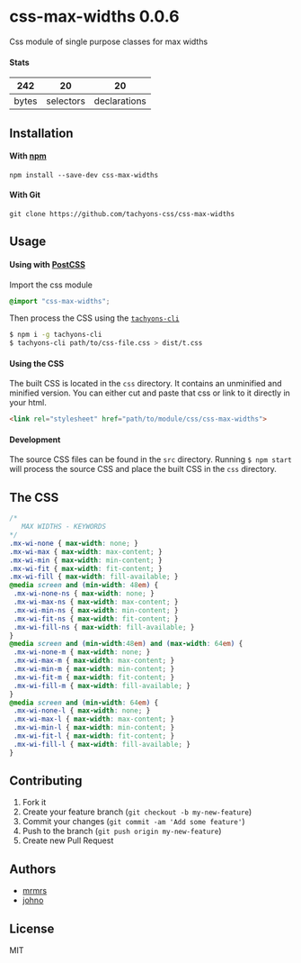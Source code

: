 # css-max-widths 0.0.6

Css module of single purpose classes for max widths

#### Stats

242 | 20 | 20
---|---|---
bytes | selectors | declarations

## Installation

#### With [npm](https://npmjs.com)

```
npm install --save-dev css-max-widths
```

#### With Git

```
git clone https://github.com/tachyons-css/css-max-widths
```

## Usage

#### Using with [PostCSS](https://github.com/postcss/postcss)

Import the css module

```css
@import "css-max-widths";
```

Then process the CSS using the [`tachyons-cli`](https://github.com/tachyons-css/tachyons-cli)

```sh
$ npm i -g tachyons-cli
$ tachyons-cli path/to/css-file.css > dist/t.css
```

#### Using the CSS

The built CSS is located in the `css` directory. It contains an unminified and minified version.
You can either cut and paste that css or link to it directly in your html.

```html
<link rel="stylesheet" href="path/to/module/css/css-max-widths">
```

#### Development

The source CSS files can be found in the `src` directory.
Running `$ npm start` will process the source CSS and place the built CSS in the `css` directory.

## The CSS

```css
/*
   MAX WIDTHS - KEYWORDS
*/
.mx-wi-none { max-width: none; }
.mx-wi-max { max-width: max-content; }
.mx-wi-min { max-width: min-content; }
.mx-wi-fit { max-width: fit-content; }
.mx-wi-fill { max-width: fill-available; }
@media screen and (min-width: 48em) {
 .mx-wi-none-ns { max-width: none; }
 .mx-wi-max-ns { max-width: max-content; }
 .mx-wi-min-ns { max-width: min-content; }
 .mx-wi-fit-ns { max-width: fit-content; }
 .mx-wi-fill-ns { max-width: fill-available; }
}
@media screen and (min-width:48em) and (max-width: 64em) {
 .mx-wi-none-m { max-width: none; }
 .mx-wi-max-m { max-width: max-content; }
 .mx-wi-min-m { max-width: min-content; }
 .mx-wi-fit-m { max-width: fit-content; }
 .mx-wi-fill-m { max-width: fill-available; }
}
@media screen and (min-width: 64em) {
 .mx-wi-none-l { max-width: none; }
 .mx-wi-max-l { max-width: max-content; }
 .mx-wi-min-l { max-width: min-content; }
 .mx-wi-fit-l { max-width: fit-content; }
 .mx-wi-fill-l { max-width: fill-available; }
}
```

## Contributing

1. Fork it
2. Create your feature branch (`git checkout -b my-new-feature`)
3. Commit your changes (`git commit -am 'Add some feature'`)
4. Push to the branch (`git push origin my-new-feature`)
5. Create new Pull Request

## Authors

* [mrmrs](http://mrmrs.io)
* [johno](http://johnotander.com)

## License

MIT

